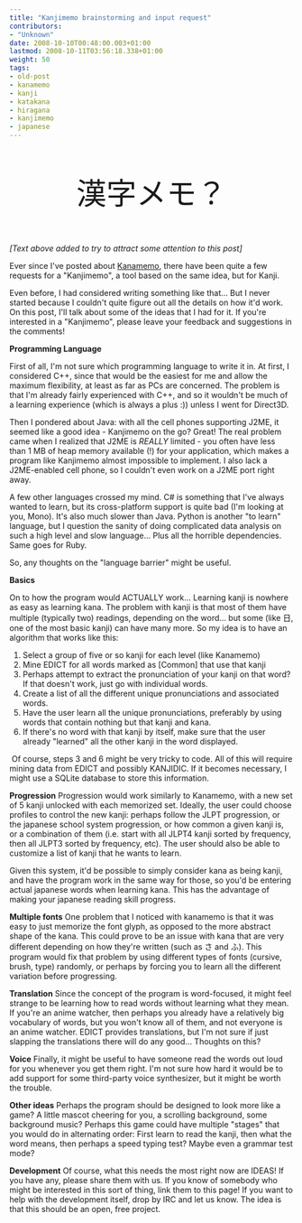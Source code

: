 ```yaml
---
title: "Kanjimemo brainstorming and input request"
contributors:
- "Unknown"
date: 2008-10-10T00:48:00.003+01:00
lastmod: 2008-10-11T03:56:18.338+01:00
weight: 50
tags:
- old-post
- kanamemo
- kanji
- katakana
- hiragana
- kanjimemo
- japanese
---
```

<p style="font-size:40pt;text-align: center;">漢字メモ？</p>

*[Text above added to try to attract some attention to this post]*

Ever since I've posted about [Kanamemo](/blog/2008-07-24-kanamemo_a_tool_for_the_apprentice_weeaboo/), there have been quite a few requests for a "Kanjimemo", a tool based on the same idea, but for Kanji.

Even before, I had considered writing something like that... But I never started because I couldn't quite figure out all the details on how it'd work. On this post, I'll talk about some of the ideas that I had for it. If you're interested in a "Kanjimemo", please leave your feedback and suggestions in the comments!

**Programming Language**

First of all, I'm not sure which programming language to write it in. At first, I considered C++, since that would be the easiest for me and allow the maximum flexibility, at least as far as PCs are concerned. The problem is that I'm already fairly experienced with C++, and so it wouldn't be much of a learning experience (which is always a plus :)) unless I went for Direct3D.

Then I pondered about Java: with all the cell phones supporting J2ME, it seemed like a good idea - Kanjimemo on the go? Great! The real problem came when I realized that J2ME is *REALLY* limited - you often have less than 1 MB of heap memory available (!) for your application, which makes a program like Kanjimemo almost impossible to implement. I also lack a J2ME-enabled cell phone, so I couldn't even work on a J2ME port right away.

A few other languages crossed my mind. C# is something that I've always wanted to learn, but its cross-platform support is quite bad (I'm looking at you, Mono). It's also much slower than Java. Python is another "to learn" language, but I question the sanity of doing complicated data analysis on such a high level and slow language... Plus all the horrible dependencies. Same goes for Ruby.

So, any thoughts on the "language barrier" might be useful.

**Basics**

On to how the program would ACTUALLY work... Learning kanji is nowhere as easy as learning kana. The problem with kanji is that most of them have multiple (typically two) readings, depending on the word... but some (like 日, one of the most basic kanji) can have many more. So my idea is to have an algorithm that works like this:

1. Select a group of five or so kanji for each level (like Kanamemo)
2. Mine EDICT for all words marked as [Common] that use that kanji
3. Perhaps attempt to extract the pronunciation of your kanji on that word? If that doesn't work, just go with individual words.
4. Create a list of all the different unique pronunciations and associated words.
5. Have the user learn all the unique pronunciations, preferably by using words that contain nothing but that kanji and kana.
6. If there's no word with that kanji by itself, make sure that the user already "learned" all the other kanji in the word displayed.

 Of course, steps 3 and 6 might be very tricky to code. All of this will require mining data from EDICT and possibly KANJIDIC. If it becomes necessary, I might use a SQLite database to store this information.

**Progression**
Progression would work similarly to Kanamemo, with a new set of 5 kanji unlocked with each memorized set. Ideally, the user could choose profiles to control the new kanji: perhaps follow the JLPT progression, or the japanese school system progression, or how common a given kanji is, or a combination of them (i.e. start with all JLPT4 kanji sorted by frequency, then all JLPT3 sorted by frequency, etc). The user should also be able to customize a list of kanji that he wants to learn.

Given this system, it'd be possible to simply consider kana as being kanji, and have the program work in the same way for those, so you'd be entering actual japanese words when learning kana. This has the advantage of making your japanese reading skill progress.

**Multiple fonts**
One problem that I noticed with kanamemo is that it was easy to just memorize the font glyph, as opposed to the more abstract shape of the kana. This could prove to be an issue with kana that are very different depending on how they're written (such as さ and ふ). This program would fix that problem by using different types of fonts (cursive, brush, type) randomly, or perhaps by forcing you to learn all the different variation before progressing.

**Translation**
Since the concept of the program is word-focused, it might feel strange to be learning how to read words without learning what they mean. If you're an anime watcher, then perhaps you already have a relatively big vocabulary of words, but you won't know all of them, and not everyone is an anime watcher. EDICT provides translations, but I'm not sure if just slapping the translations there will do any good... Thoughts on this?

**Voice**
Finally, it might be useful to have someone read the words out loud for you whenever you get them right. I'm not sure how hard it would be to add support for some third-party voice synthesizer, but it might be worth the trouble.

**Other ideas**
Perhaps the program should be designed to look more like a game? A little mascot cheering for you, a scrolling background, some background music? Perhaps this game could have multiple "stages" that you would do in alternating order: First learn to read the kanji, then what the word means, then perhaps a speed typing test? Maybe even a grammar test mode?

**Development**
Of course, what this needs the most right now are IDEAS! If you have any, please share them with us. If you know of somebody who might be interested in this sort of thing, link them to this page! If you want to help with the development itself, drop by IRC and let us know. The idea is that this should be an open, free project.

